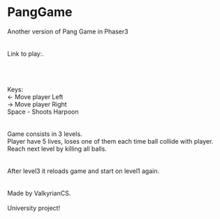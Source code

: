 # PangGame<br>
Another version of Pang Game in Phaser3<br>
<br>
<br>
Link to play:.<br>

<br>
<br>
<br>
Keys:<br>
<- Move player Left <br>
-> Move player Right<br>
Space - Shoots Harpoon<br>
<br>
<br>
Game consists in 3 levels.<br>
Player have 5 lives, loses one of them each time ball collide with player.<br>
Reach next level by killing all balls.
<br>
<br>
<br>
After level3 it reloads game and start on level1 again.
<br>
<br>
<br>
Made by ValkyrianCS.
<br>
<br>
University project!
<br>
<br>
